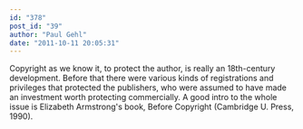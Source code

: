 ```yaml
---
id: "378"
post_id: "39"
author: "Paul Gehl"
date: "2011-10-11 20:05:31"
---
```

Copyright as we know it, to protect the author, is really an 18th-century development. Before that there were various kinds of registrations and privileges that protected the publishers, who were assumed to have made an investment worth protecting commercially. A good intro to the whole issue is Elizabeth Armstrong's book, Before Copyright (Cambridge U. Press, 1990).

